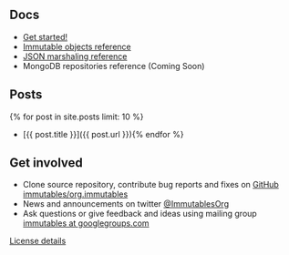 ## Docs

- [Get started!](/getstarted.html)
- [Immutable objects reference](/immutable.html)
- [JSON marshaling reference](/json.html)
- MongoDB repositories reference (Coming Soon)

## Posts
{% for post in site.posts limit: 10 %}
- [{{ post.title }}]({{ post.url }}){% endfor %}

## Get involved

* Clone source repository, contribute bug reports and fixes on
  [GitHub immutables/org.immutables](https://github.com/immutables/org.immutables)
* News and announcements on twitter [@ImmutablesOrg](https://twitter.com/ImmutablesOrg)
* Ask questions or give feedback and ideas using mailing group
  [immutables at googlegroups.com](https://groups.google.com/forum/#!forum/immutables)

[License details](/license.html)
